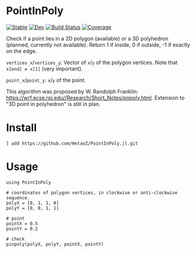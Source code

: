 # PointInPoly

[![Stable](https://img.shields.io/badge/docs-stable-blue.svg)](https://HetaoZ.github.io/PointInPoly.jl/stable)
[![Dev](https://img.shields.io/badge/docs-dev-blue.svg)](https://HetaoZ.github.io/PointInPoly.jl/dev)
[![Build Status](https://github.com/HetaoZ/PointInPoly.jl/workflows/CI/badge.svg)](https://github.com/HetaoZ/PointInPoly.jl/actions)
[![Coverage](https://codecov.io/gh/HetaoZ/PointInPoly.jl/branch/master/graph/badge.svg)](https://codecov.io/gh/HetaoZ/PointInPoly.jl)



Check if a point lies in a 2D polygon (available) or a 3D polyhedron (planned, currently not available). Return 1 if inside, 0 if outside, -1 if exactly on the edge. 

`vertices_x`/`vertices_y`: Vector of `x`/`y` of the polygon vertices. Note that `x[end] ≠ x[1]` (very important).
 
`point_x`/`point_y`: `x`/`y` of the point.

This algorithm was proposed by W. Randolph Franklin: https://wrf.ecse.rpi.edu//Research/Short_Notes/pnpoly.html. Extension to "3D point in polyhedron" is still in plan.

# Install
```
] add https://github.com/HetaoZ/PointInPoly.jl.git
```

# Usage
```
using PointInPoly

# coordinates of polygon vertices, in clockwise or anti-clockwise sequence.
polyX = [0, 1, 1, 0]
polyY = [0, 0, 1, 1]

# point
pointX = 0.5
pointY = 0.2

# check
pinpoly(polyX, polyY, pointX, pointY)
```
